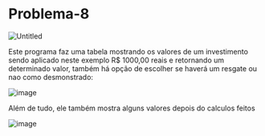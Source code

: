 # Problema-8

![Untitled](https://github.com/VitorVargass/Problema-8/assets/121463179/e6550da0-78c3-422d-a4ab-b966d95f6b1e)

Este programa faz uma tabela mostrando os valores de um investimento sendo aplicado neste exemplo R$ 1000,00 reais e retornando um determinado valor, também há opção de escolher se haverá um resgate ou nao como desmonstrado:

![image](https://github.com/VitorVargass/Problema-8/assets/121463179/30ce0e61-563d-4d8e-a282-177205939c5a)

Além de tudo, ele também mostra alguns valores depois do calculos feitos

![image](https://github.com/VitorVargass/Problema-8/assets/121463179/b9dc183f-a075-48d6-a11b-5caf9bfd89ab)

